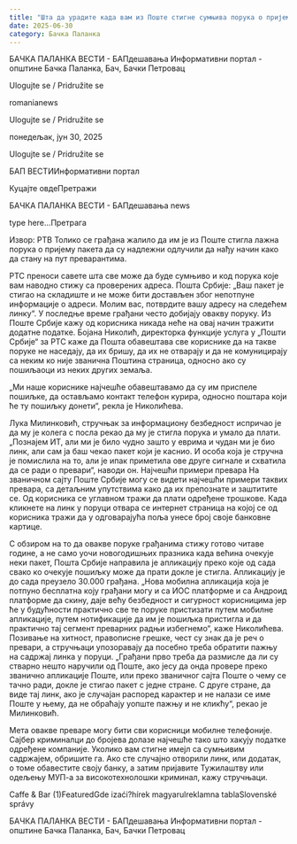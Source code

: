 ```yaml
---
title: "Шта да урадите када вам из Поште стигне сумњива порука о пријему пакета"
date: 2025-06-30
category: Бачка Паланка
---
```


БАЧКА ПАЛАНКА ВЕСТИ - БАПдешавања Информативни портал - општине Бачка Паланка, Бач, Бачки Петровац

Ulogujte se / Pridružite se

romanianews

Ulogujte se / Pridružite se

понедељак, јун 30, 2025

Ulogujte se / Pridružite se

БАП ВЕСТИИнформативни портал

Куцајте овдеПретражи

БАЧКА ПАЛАНКА ВЕСТИ - БАПдешавања news

type here...Претрага

Извор: РТВ
            Толико се грађана жалило да им је из Поште стигла лажна порука о пријему пакета да су надлежни одлучили да нађу начин како да стану на пут преварантима.

РТС преноси савете шта све може да буде сумњиво и код порука које вам наводно стижу са проверених адреса. Пошта Србије: „Ваш пакет је стигао на складиште и не може бити достављен због непотпуне информације о адреси. Молим вас, потврдите вашу адресу на следећем линку“. У последње време грађани често добијају овакву поруку. Из Поште Србије кажу од корисника никада неће на овај начин тражити додатне податке.
Бојана Николић, директорка функције услуга у „Пошти Србије“ за РТС каже да Пошта обавештава све кориснике да на такве поруке не наседају, да их бришу, да их не отварају и да не комуницирају са неким ко није званична Поштина страница, односно ако су пошиљаоци из неких других земаља.


„Ми наше кориснике најчешће обавештавамо да су им приспеле пошиљке, да остављамо контакт телефон курира, односно поштара који ће ту пошиљку донети“, рекла је Николићева.


Лука Милинковић, стручњак за информациону безбедност испричао је да му је колега с посла рекао да му је стигла порука и умало да плати. „Познајем ИТ, али ми је било чудно зашто у еврима и чудан ми је био линк, али сам ја баш чекао пакет који је каснио. И особа која је стручна је помислила на то, али је ипак приметила ове друге сигнале и схватила да се ради о превари“, наводи он.
Најчешћи примери превара
На званичном сајту Поште Србије могу се видети најчешћи примери таквих превара, са детаљним упутствима како да их препознате и заштитите се. Од корисника се углавном тражи да плати одређене трошкове. Када кликнете на линк у поруци отвара се интернет страница на којој се од корисника тражи да у одговарајућа поља унесе број своје банковне картице.


С обзиром на то да овакве поруке грађанима стижу готово читаве године, а не само уочи новогодишњих празника када већина очекује неки пакет, Пошта Србије направила је апликацију преко које од сада свако ко очекује пошиљку може да прати докле је стигла. Апликацију је до сада преузело 30.000 грађана.
„Нова мобилна апликација која је потпуно бесплатна коју грађани могу и са ИОС платформе и са Андроид платформе да скину, даје већу безбедност и сигурност корисницима јер ће у будућности практично све те поруке пристизати путем мобилне апликације, путем нотификације да им је пошиљка пристигла и да практично тај сегмент преварних радњи избегнемо“, каже Николићева.
Позивање на хитност, правописне грешке, чест су знак да је реч о превари, а стручњаци упозоравају да посебно треба обратити пажњу на садржај линка у поруци. „Грађани прво треба да размисле да ли су стварно нешто наручили од Поште, ако јесу да онда провере преко званично апликације Поште, или преко званичног сајта Поште о чему се тачно ради, докле је стигао пакет с једне стране. С друге стране, да виде тај линк, ако је случајан распоред карактер и не налази се име Поште у њему, да не обраћају уопште пажњу и не кликћу“, рекао је Милинковић.












Мета овакве преваре могу бити сви корисници мобилне телефоније. Сајбер криминалци до бројева долазе најчешће тако што хакују податке одређене компаније. Уколико вам стигне имејл са сумњивим садржајем, обришите га.
Ако сте случајно отворили линк, или додатак, о томе обавестите своју банку, а затим пријавите Тужилаштву или одељењу МУП-а за високотехнолошки криминал, кажу стручњаци.

Caffe & Bar (1)FeaturedGde izaći?hírek magyarulreklamna tablaSlovenské správy

БАЧКА ПАЛАНКА ВЕСТИ - БАПдешавања Информативни портал - општине Бачка Паланка, Бач, Бачки Петровац
